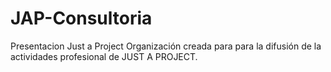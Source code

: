 # JAP-Consultoria
Presentacion Just a Project
Organización creada para para la difusión de la actividades profesional de JUST A PROJECT.
